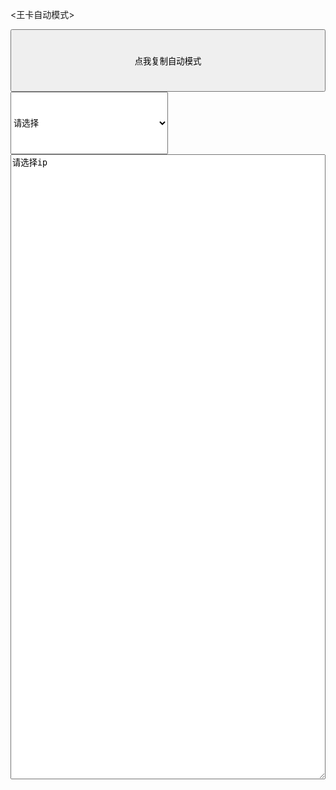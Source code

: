 <王卡自动模式>
<html lang="en">
<head>
    <meta charset="UTF-8">
    <title>星卡clnc模式</title>
</head>
<body>
    <button onclick="fnCloneIp();" style="height:100px; width:100%;" >点我复制自动模式</button>
    <select id="ip" onchange="choseIp()" style="height:100px; width:50%;">
        <option value="" selected="selected" disabled="disabled">请选择</option>
        <option value="112.80.255.21">南京联通</option>
        <option value="123.125.142.40">北京联通</option>
        <option value="163.177.151.162">广州联通</option>
        <option value="180.97.104.45">南京电信</option>
        <option value="220.181.43.12">北京电信</option>
        <option value="14.215.177.73">广州电信</option>
    </select>
    <textarea type="text" id="modle"  style="height:1000px; width:100%;">请选择ip</textarea>
    <script>
        function choseIp(){
            var ip = document.getElementById("ip");
            var index = ip.selectedIndex;
            var ip_value = ip.options[index].value;
            var modle = document.getElementById('modle');
            modle.value="/*\n    普通免流   例子，只需要修改HTTP/HTTPS代理IP跟模式(可作为wap模式)\n*/\n\n#######UDP部分########\nhttpUDP::udp {\n    //如果搭建了cns服务器可以删除下一行的注释(尽量搭建443端口)\n    udp_tproxy_listen = 0.0.0.0:6650;\n    destaddr = "+ip_value+":443;\n    httpMod = tunnel;\n    encrypt = 加密密码;\n    header_host = 服务器IP:服务器端口;\n}\n\ntcp::Global {\n    tcp_listen = :::6650;\n}\n\n//HTTPS模式\nhttpMod::tunnel {\n    del_line = host;\n    set_first = \"[M] [H] [V]\\r\\nHost: [H]\\r\\nX-T5-Auth: 1967948331\\r\\n\";\n}\n//HTTP模式\nhttpMod::http {\n    del_line = host;\n    set_first = \"[M] http:\/\/[H_P][U] [V]\\r\\nHost: [H_P]\\r\\nX-T5-Auth: 1967948331\\r\\n\";\n}\n\ntcpProxy::http_proxy {\n    //HTTPS代理地址\n    destaddr = "+ip_value+":443;\n    httpMod = http;\n}\ntcpProxy::https_proxy {\n    //HTTPS代理地址\n    destaddr = "+ip_value+":443;\n    tunnelHttpMod = tunnel;\n    tunnel_proxy = on;\n}\n\n//ssl端口先建立CONNECT连接\ntcpAcl::firstConnect {\n    tcpProxy = https_proxy;\n    matchMode = firstMatch;\n    //读取数据后尝试匹配tcpAcl::http模块\n    reMatch = http;\n\n    continue: dst_port != 80;\n    continue: dst_port != 8080;\n    dst_port != 6650;\n}\n//匹配普通http请求\ntcpAcl::http {\n    tcpProxy = http_proxy;\n\n    continue: method != IS_NOT_HTTP;\n    reg_string != WebSocket;\n}\n//其他请求使用CONNECT代理\ntcpAcl::CONNECT {\n    tcpProxy = https_proxy;\n\n    dst_port != 0;\n}\n\ndns::Global {\n    dns_listen = :::6653;\n    cachePath = /dev/null;\n    cacheLimit = 512;\n}\ndnsAcl {\n    httpMod = http;\n    //HTTP代理地址\n    destaddr = "+ip_value+":443;\n    header_host = 119.29.29.29;\n    query_type = A;\n    //百度直连不支持ipv6，所以不解析AAAA\n    //query_type = AAAA;\n}\n\n\n\nTun {\n    tunAddr4 = 10.0.0.1;\n    tunAddr6 = fc00::1;\n    tunMtu = 1500;\n    tunDevice = tunDev;\n}"
        }
        function fnCloneIp() {
            var modle = document.getElementById('modle');
            modle.select();
            try{
                if(document.execCommand('copy', false, null)){
                    document.execCommand("Copy");
                    alert("已复制好，可贴粘。tinyproxy要求2.5.9以上并在高级设置中开启本地WPN模式");
                } else{
                    alert("复制失败，请手动复制,tinyproxy要求2.5.9以上并在高级设置中开启本地WPN模式");
                }
            } catch(err){
                alert("复制失败，请手动复制,tinyproxy要求2.5.9以上并在高级设置中开启本地WPN模式");
            }
        }

    </script>
</body>
</html>
